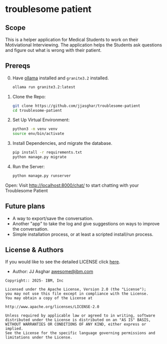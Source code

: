 # troublesome patient

## Scope

This is a helper application for Medical Students to work on their Motiviational Interviewing. The application
helps the Students ask questions and figure out what is wrong with their patient.

## Prereqs

0. Have [ollama][ollama] installed and `granite3.2` installed.
   ```bash
   ollama run granite3.2:latest
   ```

1. Clone the Repo:
   ```bash
   git clone https://github.com/jjasghar/troublesome-patient
   cd troublesome-patient
   ```

2. Set Up Virtual Environment:
   ```bash
   python3 -m venv venv
   source env/bin/activate
   ```

4. Install Dependencies, and migrate the database.
   ```bash
   pip install -r requirements.txt
   python manage.py migrate
   ```

4. Run the Server:
   ```bash
   python manage.py runserver
   ```

Open: Visit <http://localhost:8000/chat/> to start chatting with your Troublesome Patient

## Future plans

- A way to export/save the conversation.
- Another "app" to take the log and give suggestions on ways to improve the conversation.
- Simple installation process, or at least a scripted install/run process.

## License & Authors

If you would like to see the detailed LICENSE click [here](./LICENSE).

- Author: JJ Asghar <awesome@ibm.com>

```text
Copyright:: 2025- IBM, Inc

Licensed under the Apache License, Version 2.0 (the "License");
you may not use this file except in compliance with the License.
You may obtain a copy of the License at

http://www.apache.org/licenses/LICENSE-2.0

Unless required by applicable law or agreed to in writing, software
distributed under the License is distributed on an "AS IS" BASIS,
WITHOUT WARRANTIES OR CONDITIONS OF ANY KIND, either express or implied.
See the License for the specific language governing permissions and
limitations under the License.
```

[ollama]: https://ollama.com
